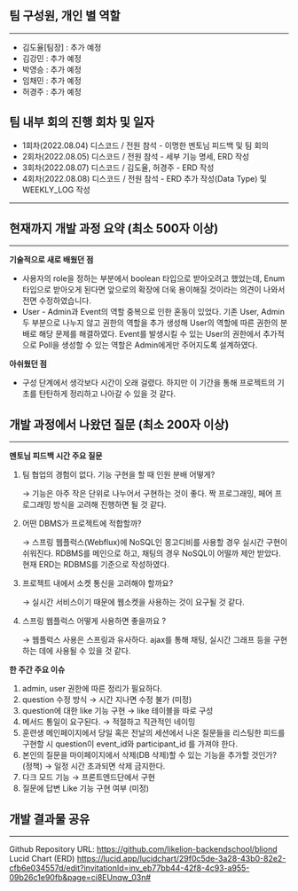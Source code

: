 ## 팀 구성원, 개인 별 역할
---
- 김도율[팀장] : 추가 예정
- 김강민 :  추가 예정
- 박영승 :  추가 예정
- 임채민 :  추가 예정
- 허경주 :  추가 예정


## 팀 내부 회의 진행 회차 및 일자
+ 1회차(2022.08.04) 디스코드 / 전원 참석 - 이명한 멘토님 피드백 및 팀 회의
+ 2회차(2022.08.05) 디스코드 / 전원 참석 - 세부 기능 명세, ERD 작성
+ 3회차(2022.08.07) 디스코드 / 김도율, 허경주 - ERD 작성
+ 4회차(2022.08.08) 디스코드 / 전원 참석 - ERD 추가 작성(Data Type) 및 WEEKLY_LOG 작성

---

## 현재까지 개발 과정 요약 (최소 500자 이상)

---

**기술적으로 새로 배웠던 점**

- 사용자의 role을 정하는 부분에서 boolean 타입으로 받아오려고 했었는데, Enum 타입으로 받아오게 된다면 앞으로의 확장에 더욱 용이해질 것이라는 의견이 나와서 전면 수정하였습니다.
- User - Admin과 Event의 역할 중복으로 인한 혼동이 있었다.  기존 User, Admin 두 부분으로 나누지 않고 권한의 역할을 추가 생성해 User의 역할에 따른 권한의 분배로 해당 문제를 해결하였다. Event를 발생시킬 수 있는 User의 권한에서 추가적으로 Poll을 생성할 수 있는 역할은 Admin에게만 주어지도록 설계하였다.

**아쉬웠던 점**

- 구성 단계에서 생각보다 시간이 오래 걸렸다. 하지만 이 기간을 통해 프로젝트의 기초를 탄탄하게 정리하고 나아갈 수 있을 것 같다.


## 개발 과정에서 나왔던 질문 (최소 200자 이상)

---
**멘토님 피드백 시간 주요 질문**

1. 팀 협업의 경험이 없다. 기능 구현을 할 때 인원 분배 어떻게? 

    → 기능은 아주 작은 단위로 나누어서 구현하는 것이 좋다.
짝 프로그래밍, 페어 프로그래밍 방식을 고려해 진행하면 될 것 같다.

1. 어떤 DBMS가 프로젝트에 적합할까?

   →  스프링 웹플럭스(Webflux)에 NoSQL인 몽고디비를 사용할 경우 실시간 구현이 쉬워진다. RDBMS를 메인으로 하고, 채팅의 경우 NoSQL이 어떨까 제안 받았다.
   현재 ERD는 RDBMS를 기준으로 작성하였다.

2. 프로젝트 내에서 소켓 통신을 고려해야 할까요?

   → 실시간 서비스이기 때문에 웹소켓을 사용하는 것이 요구될 것 같다.

2. 스프링 웹플럭스 어떻게 사용하면 좋을까요 ?
 
    →  웹플럭스 사용은 스프링과 유사하다. ajax를 통해 채팅, 실시간 그래프 등을 구현하는 데에 사용될 수 있을 것 같다.

**한 주간 주요 이슈**
1. admin, user 권한에 따른 정리가 필요하다.
2. question 수정 방식 → 시간 지나면 수정 불가 (미정)
3. question에 대한 like 기능 구현 → like 테이블을 따로 구성
4. 메서드 통일이 요구된다. → 적절하고 직관적인 네이밍
5. 훈련생 메인페이지에서 당일 혹은 전날의 세션에서 나온 질문들을 리스팅한 피드를 구현할 시 question이 event_id와 participant_id 를 가져야 한다.
6. 본인의 질문을 마이페이지에서 삭제(DB 삭제)할 수 있는 기능을 추가할 것인가? (정책) → 일정 시간 초과되면 삭제 금지한다.
7. 다크 모드 기능 → 프론트엔드단에서 구현
8. 질문에 답변 Like 기능 구현 여부 (미정)

## 개발 결과물 공유

---

Github Repository URL: https://github.com/likelion-backendschool/bliond
<br/>
Lucid Chart (ERD) https://lucid.app/lucidchart/29f0c5de-3a28-43b0-82e2-cfb6e034557d/edit?invitationId=inv_eb77bb44-42f8-4c93-a955-09b26c1e90fb&page=ci8EUnqw_03n#
